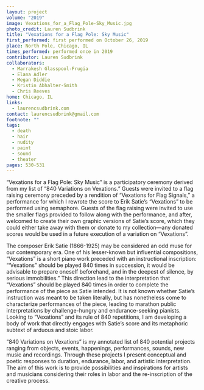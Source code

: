 ```yaml
---
layout: project
volume: "2019"
image: Vexations_for_a_Flag_Pole-Sky_Music.jpg
photo_credit: Lauren Sudbrink
title: "Vexations for a Flag Pole: Sky Music"
first_performed: first performed on October 26, 2019
place: North Pole, Chicago, IL
times_performed: performed once in 2019
contributor: Lauren Sudbrink
collaborators:
  - Marrakesh Glasspool-Frugia
  - Elana Adler
  - Megan Diddie
  - Kristin Abhalter-Smith
  - Chris Reeves
home: Chicago, IL
links:
  - laurencsudbrink.com
contact: laurencsudbrink@gmail.com
footnote: ""
tags:
  - death
  - hair
  - nudity
  - paint
  - sound
  - theater
pages: 530-531
---
```


“Vexations for a Flag Pole: Sky Music” is a participatory ceremony derived from my list of “840 Variations on Vexations.” Guests were invited to a flag raising ceremony preceded by a rendition of “Vexations for Flag Signals,” a performance for which I rewrote the score to Erik Satie’s “Vexations” to be performed using semaphore. Guests of the flag raising were invited to use the smaller flags provided to follow along with the performance, and after, welcomed to create their own graphic versions of Satie’s score, which they could either take away with them or donate to my collection—any donated scores would be used in a future execution of a variation on “Vexations”.

The composer Erik Satie (1866-1925) may be considered an odd muse for our contemporary era. One of his lesser-known but influential compositions, “Vexations” is a short piano work preceded with an instructional inscription: “‘Vexations” should be played 840 times in succession, it would be advisable to prepare oneself beforehand, and in the deepest of silence, by serious immobilities.” This direction lead to the interpretation that “Vexations” should be played 840 times in order to complete the performance of the piece as Satie intended. It is not known whether Satie’s instruction was meant to be taken literally, but has nonetheless come to characterize performances of the piece, leading to marathon public interpretations by challenge-hungry and endurance-seeking pianists. Looking to “Vexations” and its rule of 840 repetitions, I am developing a body of work that directly engages with Satie’s score and its metaphoric subtext of arduous and stoic labor.

“840 Variations on Vexations” is my annotated list of 840 potential projects ranging from objects, events, happenings, performances, sounds, new music and recordings. Through these projects I present conceptual and poetic responses to duration, endurance, labor, and artistic interpretation. The aim of this work is to provide possibilities and inspirations for artists and musicians considering their roles in labor and the re-inscription of the creative process.
